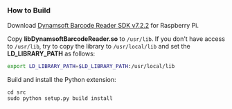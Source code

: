 ### How to Build
Download [Dynamsoft Barcode Reader SDK v7.2.2](https://github.com/dynamsoft-dbr/python-barcode/releases/tag/v7.2.2) for Raspberry Pi.

Copy **libDynamsoftBarcodeReader.so** to `/usr/lib`. If you don't have access to `/usr/lib`, try to copy the library to `/usr/local/lib` and set the **LD_LIBRARY_PATH** as follows:

```bash
export LD_LIBRARY_PATH=$LD_LIBRARY_PATH:/usr/local/lib
```

Build and install the Python extension:

```
cd src
sudo python setup.py build install
```

